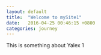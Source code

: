 ```yaml
---
layout: default
title:  "Welcome to mySite1"
date:   2016-04-25 00:46:15 +0800
categories: journey
---
```

This is something about Yalex 1    